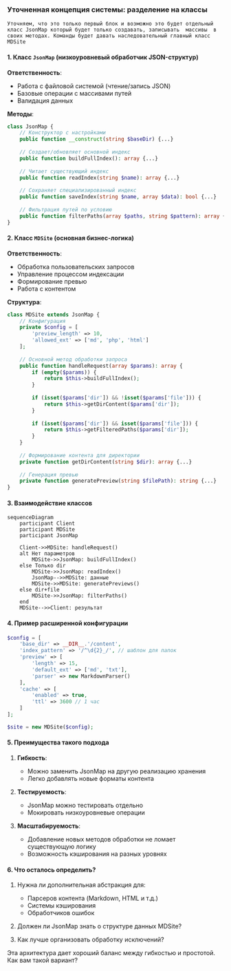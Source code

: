 ### Уточненная концепция системы: разделение на классы

```
Уточняем, что это только первый блок и возможно это будет отдельный класс JsonMaр который будет только создавать, записывать  массивы  в своих методах. Команды будет давать наследовательный главный класс MDSite
```


#### 1. Класс `JsonMap` (низкоуровневый обработчик JSON-структур)

**Ответственность**:
- Работа с файловой системой (чтение/запись JSON)
- Базовые операции с массивами путей
- Валидация данных

**Методы**:
```php
class JsonMap {
    // Конструктор с настройками
    public function __construct(string $baseDir) {...}
    
    // Создает/обновляет основной индекс
    public function buildFullIndex(): array {...}
    
    // Читает существующий индекс
    public function readIndex(string $name): array {...}
    
    // Сохраняет специализированный индекс
    public function saveIndex(string $name, array $data): bool {...}
    
    // Фильтрация путей по условию
    public function filterPaths(array $paths, string $pattern): array {...}
}
```

#### 2. Класс `MDSite` (основная бизнес-логика)

**Ответственность**:
- Обработка пользовательских запросов
- Управление процессом индексации
- Формирование превью
- Работа с контентом

**Структура**:
```php
class MDSite extends JsonMap {
    // Конфигурация
    private $config = [
        'preview_length' => 10,
        'allowed_ext' => ['md', 'php', 'html']
    ];
    
    // Основной метод обработки запроса
    public function handleRequest(array $params): array {
        if (empty($params)) {
            return $this->buildFullIndex();
        }
        
        if (isset($params['dir']) && !isset($params['file'])) {
            return $this->getDirContent($params['dir']);
        }
        
        if (isset($params['dir']) && isset($params['file'])) {
            return $this->getFilteredPaths($params['dir']);
        }
    }
    
    // Формирование контента для директории
    private function getDirContent(string $dir): array {...}
    
    // Генерация превью
    private function generatePreview(string $filePath): string {...}
}
```

#### 3. Взаимодействие классов

```mermaid
sequenceDiagram
    participant Client
    participant MDSite
    participant JsonMap
    
    Client->>MDSite: handleRequest()
    alt Нет параметров
        MDSite->>JsonMap: buildFullIndex()
    else Только dir
        MDSite->>JsonMap: readIndex()
        JsonMap-->>MDSite: данные
        MDSite->>MDSite: generatePreviews()
    else dir+file
        MDSite->>JsonMap: filterPaths()
    end
    MDSite-->>Client: результат
```

#### 4. Пример расширенной конфигурации

```php
$config = [
    'base_dir' => __DIR__.'/content',
    'index_pattern' => '/^\d{2}_/', // шаблон для папок
    'preview' => [
        'length' => 15,
        'default_ext' => ['md', 'txt'],
        'parser' => new MarkdownParser()
    ],
    'cache' => [
        'enabled' => true,
        'ttl' => 3600 // 1 час
    ]
];

$site = new MDSite($config);
```

#### 5. Преимущества такого подхода

1. **Гибкость**:
   - Можно заменить JsonMap на другую реализацию хранения
   - Легко добавлять новые форматы контента

2. **Тестируемость**:
   - JsonMap можно тестировать отдельно
   - Мокировать низкоуровневые операции

3. **Масштабируемость**:
   - Добавление новых методов обработки не ломает существующую логику
   - Возможность кэширования на разных уровнях

#### 6. Что осталось определить?

1. Нужна ли дополнительная абстракция для:
   - Парсеров контента (Markdown, HTML и т.д.)
   - Системы кэширования
   - Обработчиков ошибок

2. Должен ли JsonMap знать о структуре данных MDSite?

3. Как лучше организовать обработку исключений?

Эта архитектура дает хороший баланс между гибкостью и простотой. Как вам такой вариант?
